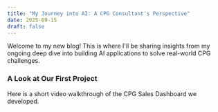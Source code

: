 ```yaml
---
title: "My Journey into AI: A CPG Consultant's Perspective"
date: 2025-09-15
draft: false
---
```


Welcome to my new blog! This is where I'll be sharing insights from my ongoing deep dive into building AI applications to solve real-world CPG challenges.

### A Look at Our First Project
Here is a short video walkthrough of the CPG Sales Dashboard we developed.
